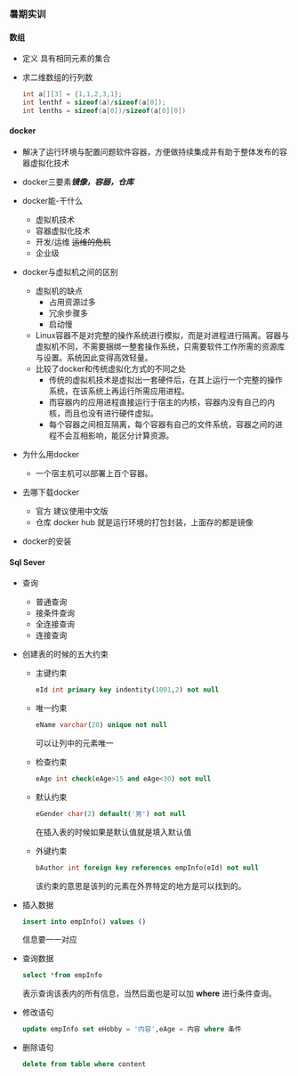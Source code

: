 ### 暑期实训

#### 数组

* 定义 具有相同元素的集合

* 求二维数组的行列数

  ```c
  int a[][3] = {1,1,2,3,1};
  int lenthf = sizeof(a)/sizeof(a[0]);
  int lenths = sizeof(a[0])/sizeof(a[0][0])
  ```

#### docker

* 解决了运行环境与配置问题软件容器，方便做持续集成并有助于整体发布的容器虚拟化技术
* docker三要素***镜像，容器，仓库***
* docker能-干什么

  * 虚拟机技术
  * 容器虚拟化技术
  * 开发/运维  ~~运维的危机~~
  * 企业级
* docker与虚拟机之间的区别

  * 虚拟机的缺点
    * 占用资源过多
    * 冗余步骤多
    * 启动慢
  * Linux容器不是对完整的操作系统进行模拟，而是对进程进行隔离。容器与虚拟机不同，不需要捆绑一整套操作系统，只需要软件工作所需的资源库与设置。系统因此变得高效轻量。
  * 比较了docker和传统虚拟化方式的不同之处
    * 传统的虚拟机技术是虚拟出一套硬件后，在其上运行一个完整的操作系统，在该系统上再运行所需应用进程。
    * 而容器内的应用进程直接运行于宿主的内核，容器内没有自己的内核，而且也没有进行硬件虚拟。
    * 每个容器之间相互隔离，每个容器有自己的文件系统，容器之间的进程不会互相影响，能区分计算资源。
* 为什么用docker
  * 一个宿主机可以部署上百个容器。
* 去哪下载docker
  * 官方   建议使用中文版
  * 仓库   docker hub 就是运行环境的打包封装，上面存的都是镜像
* docker的安装

#### Sql Sever

* 查询
  * 普通查询
  * 接条件查询
  * 全连接查询
  * 连接查询

* 创建表的时候的五大约束

  * 主键约束 

    ```sql
    eId int primary key indentity(1001,2) not null
    ```

  * 唯一约束

    ```sql
    eName varchar(20) unique not null
    ```

    可以让列中的元素唯一

  * 检查约束

    ```sql
    eAge int check(eAge>15 and eAge<30) not null
    ```

  * 默认约束

    ```sql
    eGender char(2) default('男') not null
    ```

    在插入表的时候如果是默认值就是填入默认值

  * 外键约束

    ```sql
    bAuthor int foreign key references empInfo(eId) not null
    ```

    该约束的意思是该列的元素在外界特定的地方是可以找到的。

* 插入数据

  ```sql
  insert into empInfo() values ()
  ```

  信息要一一对应

* 查询数据

  ```sql
  select *from empInfo
  ```

  表示查询该表内的所有信息，当然后面也是可以加 **where** 进行条件查询。

* 修改语句

  ```sql
  update empInfo set eHobby = '内容',eAge = 内容 where 条件
  ```

* 删除语句

  ```sql
  delete from table where content
  ```

  

